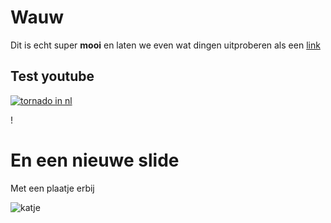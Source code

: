 # Wauw

Dit is echt super **mooi** en laten we even wat dingen uitproberen als een [link](http://google.com)

## Test youtube
[![tornado in nl](http://img.youtube.com/vi/Su2InytJEmY/0.jpg)](http://www.youtube.com/watch?v=Su2InytJEmY)

!

# En een nieuwe slide

Met een plaatje erbij

![katje](http://3.bp.blogspot.com/-5443Klo8fdg/TbVlMRoCwVI/AAAAAAAABTM/VP0VzP5crko/s320/katje.jpg "katje")